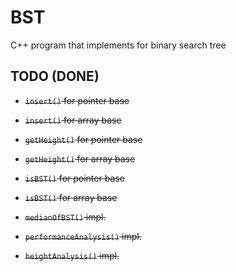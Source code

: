 # BST
C++ program that implements for binary search tree

## TODO (DONE)

- ~~`insert()` for pointer base~~
- ~~`insert()` for array base~~

- ~~`getHeight()` for pointer base~~
- ~~`getHeight()` for array base~~

- ~~`isBST()` for pointer base~~
- ~~`isBST()` for array base~~

- ~~`medianOfBST()` impl.~~
- ~~`performanceAnalysis()` impl.~~
- ~~`heightAnalysis()` impl.~~
